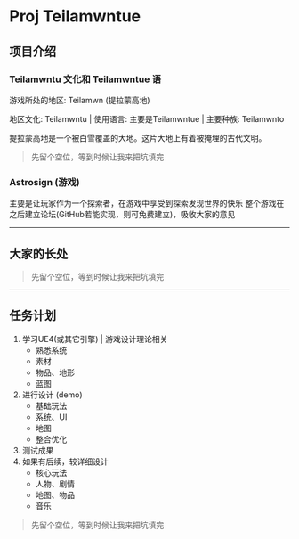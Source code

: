 # Proj Teilamwntue

## 项目介绍

### Teilamwntu 文化和 Teilamwntue 语

游戏所处的地区: Teilamwn (提拉蒙高地)

地区文化: Teilamwntu | 使用语言: 主要是Teilamwntue | 主要种族: Teilamwnto

提拉蒙高地是一个被白雪覆盖的大地。这片大地上有着被掩埋的古代文明。

> 先留个空位，等到时候让我来把坑填完

### Astrosign (游戏)

主要是让玩家作为一个探索者，在游戏中享受到探索发现世界的快乐
整个游戏在之后建立论坛(GitHub若能实现，则可免费建立)，吸收大家的意见

<hr>

## 大家的长处

> 先留个空位，等到时候让我来把坑填完

<hr>

## 任务计划

1. 学习UE4(或其它引擎) | 游戏设计理论相关
    - 熟悉系统
    - 素材
    - 物品、地形
    - 蓝图
2. 进行设计 (demo)
    - 基础玩法
    - 系统、UI
    - 地图
    - 整合优化
3. 测试成果
4. 如果有后续，较详细设计
    - 核心玩法
    - 人物、剧情
    - 地图、物品
    - 音乐

> 先留个空位，等到时候让我来把坑填完